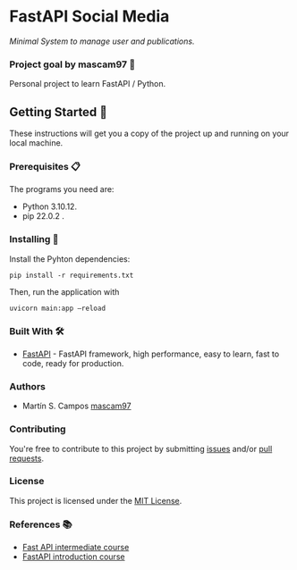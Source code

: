 # FastAPI Social Media

_Minimal System to manage user and publications._

### Project goal by mascam97 :goal_net:

Personal project to learn FastAPI / Python. 

## Getting Started :rocket:

These instructions will get you a copy of the project up and running on your local machine.

### Prerequisites :clipboard:

The programs you need are:

- Python 3.10.12.
- pip 22.0.2 .

### Installing 🔧

Install the Pyhton dependencies:

```
pip install -r requirements.txt
```

Then, run the application with

```
uvicorn main:app —reload
```

### Built With 🛠️

-   [FastAPI](https://fastapi.tiangolo.com/) - FastAPI framework, high performance, easy to learn, fast to code, ready for production.

### Authors

-   Martín S. Campos [mascam97](https://github.com/mascam97)

### Contributing

You're free to contribute to this project by submitting [issues](https://github.com/mascam97/fastapi-social-media/issues) and/or [pull requests](https://github.com/mascam97/fastapi-social-media/pulls).

### License

This project is licensed under the [MIT License](https://choosealicense.com/licenses/mit/).

### References :books:

- [Fast API intermediate course](https://platzi.com/cursos/fastapi/)
- [FastAPI introduction course](https://platzi.com/cursos/fastapi-modularizacion-datos/)